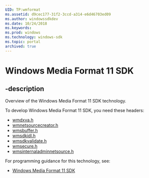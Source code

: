 ```yaml
---
UID: TP:wmformat
ms.assetid: d9cec177-31f2-3ccd-a314-e6d46703ed09
ms.author: windowssdkdev
ms.date: 10/24/2018
ms.keywords: 
ms.prod: windows
ms.technology: windows-sdk
ms.topic: portal
archived: true
---
```


# Windows Media Format 11 SDK

## -description

Overview of the Windows Media Format 11 SDK technology.

To develop Windows Media Format 11 SDK, you need these headers:

 * [wmdxva.h](../wmdxva/index.md)
 * [wmnetsourcecreator.h](../wmnetsourcecreator/index.md)
 * [wmsbuffer.h](../wmsbuffer/index.md)
 * [wmsdkidl.h](../wmsdkidl/index.md)
 * [wmsdkvalidate.h](../wmsdkvalidate/index.md)
 * [wmsecure.h](../wmsecure/index.md)
 * [wmsinternaladminnetsource.h](../wmsinternaladminnetsource/index.md)

For programming guidance for this technology, see:
* [Windows Media Format 11 SDK](/previous-versions/windows/desktop/wmformat)

